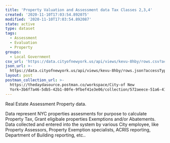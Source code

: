 ```yaml
---
title: 'Property Valuation and Assessment data Tax Classes 2,3,4'
created: '2020-11-10T17:03:54.892075'
modified: '2020-11-10T17:03:54.892087'
state: active
type: dataset
tags:
  - Assessment
  - Evaluation
  - Property
groups:
  - Local Government
csv_url: 'https://data.cityofnewyork.us/api/views/kevu-8hby/rows.csv?accessType=DOWNLOAD'
json_url: >-
  https://data.cityofnewyork.us/api/views/kevu-8hby/rows.json?accessType=DOWNLOAD
layout: post
postman_collection_url: >-
  https://thedaydasource.postman.co/workspace/City-of New
  York~3b6f7a46-5db5-42b1-80fe-9fbef41e3e06/collection/572aeece-51a6-4109-bbbb-25069645513b
---
```

Real Estate Assessment Property data.

Data represent NYC properties assesments for purpose to calculate Property Tax, Grant eligibale properties Exemptions and/or Abatements. Data collected and entered into the system by various City employee, like Property Assessors, Property Exemption specialists, ACRIS reporting, Department of Building reporting, etc..
